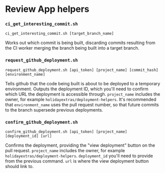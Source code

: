 # Review App helpers

### `ci_get_interesting_commit.sh`

```
ci_get_interesting_commit.sh [target_branch_name]
```

Works out which commit is being built, discarding commits resulting from the CI worker merging the branch being built into a target branch.

### `request_github_deployment.sh`

```
request_github_deployment.sh [api_token] [project_name] [commit_hash] [environment_name]
```

Tells github that the code being built is about to be deployed to a temporary environment. Outputs the deployment ID, which you'll need to confirm which URL the deployment is accessible through. `project_name` includes the owner, for example `holidayextras/deployment-helpers`. It's recommended that `environment_name` uses the pull request number, so that future commits to the branch supersede previous deployments.

### `confirm_github_deployment.sh`

```
confirm_github_deployment.sh [api_token] [project_name] [deployment_id] [url]
```

Confirms the deployment, providing the "view deployment" button on the pull request. `project_name` includes the owner, for example `holidayextras/deployment-helpers`. `deployment_id` you'll need to provide from the previous command. `url` is where the view deployment button should link to.
